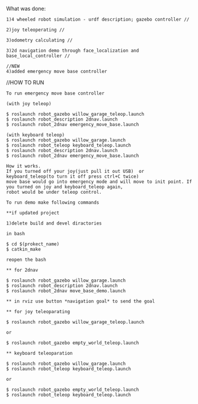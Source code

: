What was done:

	1)4 wheeled robot simulation - urdf description; gazebo controller //
	
	2)joy teleoperating //
	
	3)odometry calculating //
	
	3)2d navigation demo through face_localization and base_local_controller //
	
	//NEW
	4)added emergency move base controller
	
	
//HOW TO RUN

	To run emergency move base controller
	
	(with joy teleop)
	
	$ roslaunch robot_gazebo willow_garage_teleop.launch
	$ roslaunch robot_description 2dnav.launch
	$ roslaunch robot_2dnav emergency_move_base.launch

	(with keyboard teleop)
	$ roslaunch robot_gazebo willow_garage.launch
	$ roslaunch robot_teleop keyboard_teleop.launch
	$ roslaunch robot_description 2dnav.launch
	$ roslaunch robot_2dnav emergency_move_base.launch
	
	How it works.
	If you turned off your joy(just pull it out USB)  or keyboard_teleop(to turn it off press ctrl+C twice)
	move base would go into emergency mode and will move to init point. If you turned on joy and keyboard_teleop again,
	robot would be under teleop control. 
	
	To run demo make following commands
	
	**if updated project
	
	1)delete build and devel diractories
	
	in bash
	
	$ cd $(prokect_name)
	$ catkin_make
	
	reopen the bash
	
	** for 2dnav
	
	$ roslaunch robot_gazebo willow_garage.launch 
	$ roslaunch robot_description 2dnav.launch
	$ roslaunch robot_2dnav move_base_demo.launch
	
	** in rviz use button *navigation goal* to send the goal
	
	** for joy teleoparating
	
	$ roslaunch robot_gazebo willow_garage_teleop.launch
	
	or
	
	$ roslaunch robot_gazebo empty_world_teleop.launch
	
	** keyboard teleoparation
	
	$ roslaunch robot_gazebo willow_garage.launch
	$ roslaunch robot_teleop keyboard_teleop.launch
	
	or
	
	$ roslaunch robot_gazebo empty_world_teleop.launch
	$ roslaunch robot_teleop keyboard_teleop.launch
	
